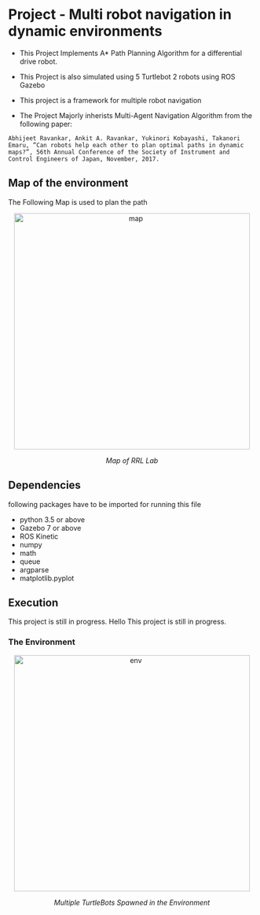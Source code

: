 # Project - Multi robot navigation in dynamic environments

* This Project Implements A* Path Planning Algorithm for a differential drive robot.
* This Project is also simulated using 5 Turtlebot 2 robots using ROS Gazebo
* This project is a framework for multiple robot navigation

* The Project Majorly inherists Multi-Agent Navigation Algorithm from the following paper:

```
Abhijeet Ravankar, Ankit A. Ravankar, Yukinori Kobayashi, Takanori
Emaru, ”Can robots help each other to plan optimal paths in dynamic
maps?”, 56th Annual Conference of the Society of Instrument and
Control Engineers of Japan, November, 2017.
```

## Map of the environment 
The Following Map is used to plan the path

<p align="center">
<img src="images/rrl_map.JPG" alt="map" width="480">
</p>
<p align="center">
<em>Map of RRL Lab</em>
</p>

## Dependencies
following packages have to be imported for running this file 

* python 3.5 or above
* Gazebo 7 or above
* ROS Kinetic
* numpy
* math
* queue
* argparse
* matplotlib.pyplot

## Execution
This project is still in progress. Hello
This project is still in progress.

### The Environment 

<p align="center">
<img src="images/environment.JPG" alt="env" width="480">
</p>
<p align="center">
<em>Multiple TurtleBots Spawned in the Environment</em>
</p>